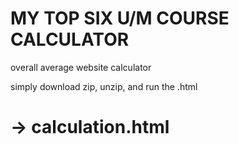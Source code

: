 # MY TOP SIX U/M COURSE CALCULATOR
overall average website calculator

simply download zip, unzip, and run the .html

# -> calculation.html
